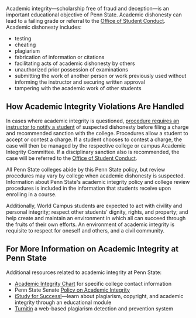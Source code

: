 Academic integrity—scholarship free of fraud and deception—is an important educational objective of Penn State. Academic dishonesty can lead to a failing grade or referral to the [Office of Student Conduct](http://www.sa.psu.edu/ja/ "Office of Student Conduct"). Academic dishonesty includes:

- testing
- cheating
- plagiarism
- fabrication of information or citations
- facilitating acts of academic dishonesty by others
- unauthorized prior possession of examinations
- submitting the work of another person or work previously used without informing the instructor and securing written approval
- tampering with the academic work of other students

How Academic Integrity Violations Are Handled
---------------------------------------------

In cases where academic integrity is questioned, [procedure requires an instructor to notify a student](http://www.psu.edu/dept/oue/aappm/G-9.html "academic integrity procedure") of suspected dishonesty before filing a charge and recommended sanction with the college. Procedures allow a student to accept or contest a charge. If a student chooses to contest a charge, the case will then be managed by the respective college or campus Academic Integrity Committee. If a disciplinary sanction also is recommended, the case will be referred to the [Office of Student Conduct](http://www.sa.psu.edu/ja/title=).

All Penn State colleges abide by this Penn State policy, but review procedures may vary by college when academic dishonesty is suspected. Information about Penn State's academic integrity policy and college review procedures is included in the information that students receive upon enrolling in a course.

Additionally, World Campus students are expected to act with civility and personal integrity; respect other students' dignity, rights, and property; and help create and maintain an environment in which all can succeed through the fruits of their own efforts. An environment of academic integrity is requisite to respect for oneself and others, and a civil community.

For More Information on Academic Integrity at Penn State
--------------------------------------------------------

Additional resources related to academic integrity at Penn State:

- [Academic Integrity Chart](http://student.worldcampus.psu.edu/policies/academic-integrity/academic-integrity-contacts-chart "Academic Integrity Chart") for specific college contact information
- Penn State Senate [Policy on Academic Integrity](http://www.psu.edu/dept/oue/aappm/G-9.html "Policy on Academic Integrity")
- [iStudy for Success!](http://istudy.psu.edu/tutorials.html "iStudy for Success!")—learn about plagiarism, copyright, and academic integrity through an educational module
- [Turnitin](http://tlt.its.psu.edu/turnitin "Turnitin") a web-based plagiarism detection and prevention system